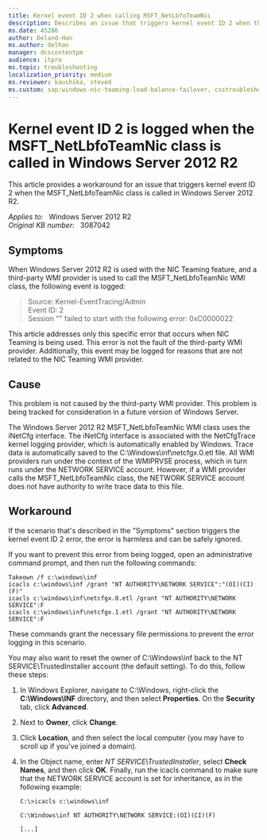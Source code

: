 ```yaml
---
title: Kernel event ID 2 when calling MSFT_NetLbfoTeamNic
description: Describes an issue that triggers kernel event ID 2 when the MSFT_NetLbfoTeamNic class is called in Windows Server 2012 R2. A workaround is provided.
ms.date: 45286
author: Deland-Han
ms.author: delhan
manager: dcscontentpm
audience: itpro
ms.topic: troubleshooting
localization_priority: medium
ms.reviewer: kaushika, steved
ms.custom: sap:windows-nic-teaming-load-balance-failover, csstroubleshoot
---
```

# Kernel event ID 2 is logged when the MSFT_NetLbfoTeamNic class is called in Windows Server 2012 R2

This article provides a workaround for an issue that triggers kernel event ID 2 when the MSFT_NetLbfoTeamNic class is called in Windows Server 2012 R2.

_Applies to:_ &nbsp; Windows Server 2012 R2  
_Original KB number:_ &nbsp; 3087042

## Symptoms

When Windows Server 2012 R2 is used with the NIC Teaming feature, and a third-party WMI provider is used to call the MSFT_NetLbfoTeamNic  WMI class, the following event is logged:

> Source: Kernel-EventTracing/Admin  
Event ID: 2  
Session "" failed to start with the following error: 0xC0000022

This article addresses only this specific error that occurs when NIC Teaming is being used. This error is not the fault of the third-party WMI provider. Additionally, this event may be logged for reasons that are not related to the NIC Teaming WMI provider.

## Cause

This problem is not caused by the third-party WMI provider. This problem is being tracked for consideration in a future version of Windows Server.

The Windows Server 2012 R2 MSFT_NetLbfoTeamNic WMI class uses the iNetCfg interface. The iNetCfg interface is associated with the NetCfgTrace kernel logging provider, which is automatically enabled by Windows. Trace data is automatically saved to the C:\\Windows\\inf\\netcfgx.0.etl file. All WMI providers run under the context of the WMIPRVSE process, which in turn runs under the NETWORK SERVICE account. However, if a WMI provider calls the MSFT_NetLbfoTeamNic class, the NETWORK SERVICE account does not have authority to write trace data to this file.

## Workaround

If the scenario that's described in the "Symptoms" section triggers the kernel event ID 2 error, the error is harmless and can be safely ignored.

If you want to prevent this error from being logged, open an administrative command prompt, and then run the following commands:

```console
Takeown /f c:\windows\inf  
icacls c:\windows\inf /grant "NT AUTHORITY\NETWORK SERVICE":"(OI)(CI)(F)"  
icacls c:\windows\inf\netcfgx.0.etl /grant "NT AUTHORITY\NETWORK SERVICE":F  
icacls c:\windows\inf\netcfgx.1.etl /grant "NT AUTHORITY\NETWORK SERVICE":F
```

These commands grant the necessary file permissions to prevent the error logging in this scenario.

You may also want to reset the owner of C:\Windows\inf back to the NT SERVICE\TrustedInstaller account (the default setting). To do this, follow these steps:

1. In Windows Explorer, navigate to C:\Windows, right-click the **C:\Windows\INF** directory, and then select **Properties**. On the **Security** tab, click **Advanced**.
2. Next to **Owner**, click **Change**.
3. Click **Location**, and then select the local computer (you may have to scroll up if you've joined a domain).
4. In the Object name, enter *NT SERVICE\TrustedInstaller*, select **Check Names**, and then click **OK**.
Finally, run the icacls command to make sure that the NETWORK SERVICE account is set for inheritance, as in the following example:

    ```console
    C:\>icacls c:\windows\inf

    C:\Windows\inf NT AUTHORITY\NETWORK SERVICE:(OI)(CI)(F)

    [...]
    ```
